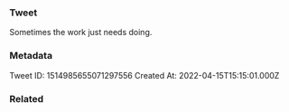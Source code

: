 ### Tweet
Sometimes the work just needs doing.

### Metadata
Tweet ID: 1514985655071297556
Created At: 2022-04-15T15:15:01.000Z

### Related

